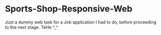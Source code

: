 # Sports-Shop-Responsive-Web
Just a dummy web task for a Job application I had to do, before proceeding to the next stage. TeHe ^_^
